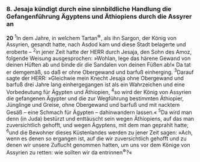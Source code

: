 ### 8. Jesaja kündigt durch eine sinnbildliche Handlung die Gefangenführung Ägyptens und Äthiopiens durch die Assyrer an

__20__
<sup>1</sup>In dem Jahre, in welchem Tartan<sup title="d.h. der assyrische Oberfeldherr">&#x2732;</sup>, als ihn Sargon, der König von Assyrien, gesandt hatte, nach Asdod kam und diese Stadt belagerte und eroberte –
<sup>2</sup>in jener Zeit hatte der HERR durch Jesaja, den Sohn des Amoz, folgende Weisung ausgesprochen: »Wohlan, lege das härene Gewand von deinen Hüften ab und binde dir die Sandalen von deinen Füßen ab!« Da tat er demgemäß, so daß er ohne Obergewand und barfuß einherging.
<sup>3</sup>Darauf sagte der HERR: »Gleichwie mein Knecht Jesaja ohne Obergewand und barfuß drei Jahre lang einhergegangen ist als ein Wahrzeichen und eine Vorbedeutung für Ägypten und Äthiopien,
<sup>4</sup>so wird der König von Assyrien die gefangenen Ägypter und die zur Wegführung bestimmten Äthiopier, Jünglinge und Greise, ohne Obergewand und barfuß und mit nacktem Gesäß – eine Schmach für Ägypten – dahinwandern lassen.«
<sup>5</sup>Da wird man denn (in Juda) bestürzt und enttäuscht sein wegen Äthiopiens, auf das man zuversichtlich gehofft, und wegen Ägyptens, mit dem man geprahlt hatte;
<sup>6</sup>und die Bewohner dieses Küstenlandes werden zu jener Zeit sagen: »Ach, wenn es denen so ergangen ist, auf die wir zuversichtlich gehofft und zu denen wir unsere Zuflucht genommen hatten, um uns vor dem Könige von Assyrien zu retten: wie sollten wir da entrinnen<sup title="oder: gerettet werden">&#x2732;</sup>?«